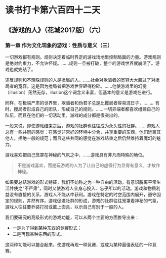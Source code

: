 # 读书打卡第六百四十二天
## 《游戏的人》（花城2017版）（六）
### 第一章 作为文化现象的游戏：性质与意义（三）

一切游戏都有规则。规则决定着临时界定的游戏场地里控制局面的力量。游戏规则是绝对约束力，不允许怀疑。……规则一旦被打破，整个的游戏世界就崩溃了。游戏也就完结了。

违反规则和不理睬规则的人是搅局的人。……社会对欺骗者的宽容大大超过了对搅局者的宽容。这是因为搅局者把游戏世界砸得粉碎。……他使游戏里的幻觉（illusion）荡然无存，illusion这个词含义丰富，但基本的意义是游戏在进行。

同样，在极端严肃的世界里，欺骗者和伪君子总是比搅局者容易混日子，……。有时，搅局者形成自己的团队，形成自己的规则。……一切异端者都喜欢组建自己的队伍，而且在他们的一切活动里，游戏的成分都是很突出的。

一般来说，即使游戏结束之后，游戏的社群也往往成为永久性的社群。……游戏人总有一些共同的感觉：在感觉非常好的环境中分合，共享重要的东西，他们远离其他人，拒绝一般的规范；而且这些共同的感觉在游戏结束之后仍然维持着魔幻的魅力。

游戏喜欢把自己笼罩在神秘的气氛之中，……游戏具有非凡而特殊的地位。
> 不是游戏喜欢，而是玩游戏的人为了让自己的虚假行为显得有意义，才故作神秘。

如果要总结游戏的形式特征，我们不妨称之为一种自由的活动，有意识脱离平常生活并使之“不严肃”，同时又使游戏人全身心投入、忘乎所以的活动。游戏和物质利益没有直接的关系，游戏人不能从中获利。游戏在特定的时空范围内展开，遵守固定的规则，井然有序。游戏促进社群的形成，游戏的社群往往笼罩着神秘的气氛，游戏人往往要乔装打扮或戴上面具，以示自己有别于一般的人。

我们要研究的高级形式的游戏功能，可以从两个主要的方面推导出来：
* 一是为了得到某种东西的竞赛形式；
* 二是再现某种东西的形式。

这两种功能可以接合起来，使游戏再现一种竞赛，或成为某种最佳表征的一种竞赛。